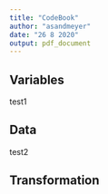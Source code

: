 ```yaml
---
title: "CodeBook"
author: "asandmeyer"
date: "26 8 2020"
output: pdf_document
---
```


## Variables

test1

## Data

test2

## Transformation
